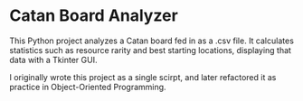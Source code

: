 # Catan Board Analyzer

This Python project analyzes a Catan board fed in as a .csv file. It calculates statistics such as resource rarity and best starting locations, displaying that data with a Tkinter GUI.

I originally wrote this project as a single scirpt, and later refactored it as practice in Object-Oriented Programming.